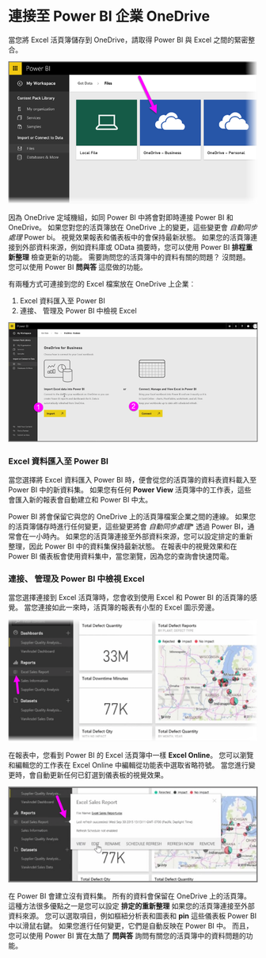<properties
   pageTitle="連接至 Power BI 企業 OneDrive"
   description="商務和 Excel 檔案的 OneDrive 是在雲端中進行比對"
   services="powerbi"
   documentationCenter=""
   authors="davidiseminger"
   manager="mblythe"
   backup=""
   editor=""
   tags=""
   qualityFocus="no"
   qualityDate=""
   featuredVideoId="WK7OZF-hVZA"
   featuredVideoThumb=""
   courseDuration="8m"/>

<tags
   ms.service="powerbi"
   ms.devlang="NA"
   ms.topic="get-started-article"
   ms.tgt_pltfrm="NA"
   ms.workload="powerbi"
   ms.date="09/29/2016"
   ms.author="davidi"/>

# 連接至 Power BI 企業 OneDrive

當您將 Excel 活頁簿儲存到 OneDrive，請取得 Power BI 與 Excel 之間的緊密整合。

![](media/powerbi-learning-5-4-connect-onedrive-for-business/5-4_1.png)

因為 OneDrive 定域機組，如同 Power BI 中將會對即時連接 Power BI 和 OneDrive。 如果您對您的活頁簿放在 OneDrive 上的變更，這些變更會 *自動同步處理* Power bi。 視覺效果報表和儀表板中的會保持最新狀態。 如果您的活頁簿連接到外部資料來源，例如資料庫或 OData 摘要時，您可以使用 Power BI **排程重新整理** 檢查更新的功能。 需要詢問您的活頁簿中的資料有關的問題？ 沒問題。 您可以使用 Power BI **問與答** 這麼做的功能。

有兩種方式可連接到您的 Excel 檔案放在 OneDrive 上企業︰

1.   Excel 資料匯入至 Power BI
2.   連接、 管理及 Power BI 中檢視 Excel

![](media/powerbi-learning-5-4-connect-onedrive-for-business/5-4_3.png)

### Excel 資料匯入至 Power BI
當您選擇將 Excel 資料匯入 Power BI 時，便會從您的活頁簿的資料表資料載入至 Power BI 中的新資料集。 如果您有任何 **Power View** 活頁簿中的工作表，這些會匯入新的報表會自動建立和 Power BI 中太。

Power BI 將會保留它與您的 OneDrive 上的活頁簿檔案企業之間的連線。 如果您的活頁簿儲存時進行任何變更，這些變更將會 *自動同步處理** 透過 Power BI，通常會在一小時內。 如果您的活頁簿連接至外部資料來源，您可以設定排定的重新整理，因此 Power BI 中的資料集保持最新狀態。 在報表中的視覺效果和在 Power BI 儀表板會使用資料集中，當您瀏覽，因為您的查詢會快速閃電。

### 連接、 管理及 Power BI 中檢視 Excel
當您選擇連接到 Excel 活頁簿時，您會收到使用 Excel 和 Power BI 的活頁簿的感覺。 當您連接如此一來時，活頁簿的報表有小型的 Excel 圖示旁邊。

![](media/powerbi-learning-5-4-connect-onedrive-for-business/5-4_4.png)

在報表中，您看到 Power BI 的 Excel 活頁簿中一樣 **Excel Online**。 您可以瀏覽和編輯您的工作表在 Excel Online 中編輯從功能表中選取省略符號。 當您進行變更時，會自動更新任何已釘選到儀表板的視覺效果。

![](media/powerbi-learning-5-4-connect-onedrive-for-business/5-4_5.png)

在 Power BI 會建立沒有資料集。 所有的資料會保留在 OneDrive 上的活頁簿。 這種方法很多優點之一是您可以設定 **排定的重新整理** 如果您的活頁簿連接至外部資料來源。 您可以選取項目，例如樞紐分析表和圖表和 **pin** 這些儀表板 Power BI 中以滑鼠右鍵。 如果您進行任何變更，它們是自動反映在 Power BI 中。 而且，您可以使用 Power BI 實在太酷了 **問與答** 詢問有關您的活頁簿中的資料問題的功能。  
